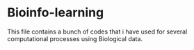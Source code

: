 # Bioinfo-learning
This file contains a bunch of codes that i have used for several computational processes using Biological data.
